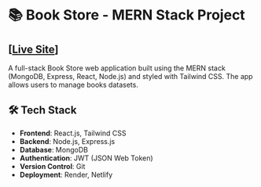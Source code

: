 # 📚 Book Store - MERN Stack Project
[[Live Site](https://project-10-books-app.netlify.app/)]
- 
A full-stack Book Store web application built using the MERN stack (MongoDB, Express, React, Node.js) and styled with Tailwind CSS. The app allows users to manage books datasets.


## 🛠 Tech Stack

- **Frontend**: React.js, Tailwind CSS
- **Backend**: Node.js, Express.js
- **Database**: MongoDB
- **Authentication**: JWT (JSON Web Token)
- **Version Control**: Git
- **Deployment**: Render, Netlify
